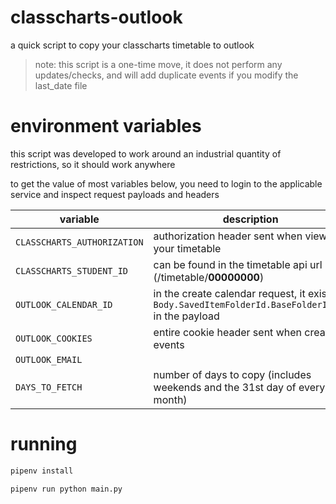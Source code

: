 # classcharts-outlook
a quick script to copy your classcharts timetable to outlook

> note: this script is a one-time move, it does not perform any updates/checks, and will add duplicate events if you modify the last_date file

# environment variables
this script was developed to work around an industrial quantity of restrictions, so it should work anywhere

to get the value of most variables below, you need to login to the applicable service and inspect request payloads and headers


| variable | description |
| --- | --- |
| `CLASSCHARTS_AUTHORIZATION` | authorization header sent when viewing your timetable |
| `CLASSCHARTS_STUDENT_ID` | can be found in the timetable api url (/timetable/**00000000**) |
| `OUTLOOK_CALENDAR_ID` | in the create calendar request, it exists at `Body.SavedItemFolderId.BaseFolderId.Id` in the payload |
| `OUTLOOK_COOKIES` | entire cookie header sent when creating events |
| `OUTLOOK_EMAIL` |  |
| `DAYS_TO_FETCH` | number of days to copy (includes weekends and the 31st day of every month) |


# running
```bash
pipenv install
```
    
```bash
pipenv run python main.py
```
